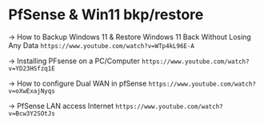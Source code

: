 # PfSense & Win11 bkp/restore

-> How to Backup Windows 11 & Restore Windows 11 Back Without Losing Any Data ```https://www.youtube.com/watch?v=WTp4kL96E-A```

-> Installing PFsense on a PC/Computer ```https://www.youtube.com/watch?v=YD23HSfzq1E```

-> How to configure Dual WAN in pfSense ```https://www.youtube.com/watch?v=oXwExajNyqs```

-> PfSense LAN access Internet ```https://www.youtube.com/watch?v=Bcw3Y2SOtJs```
